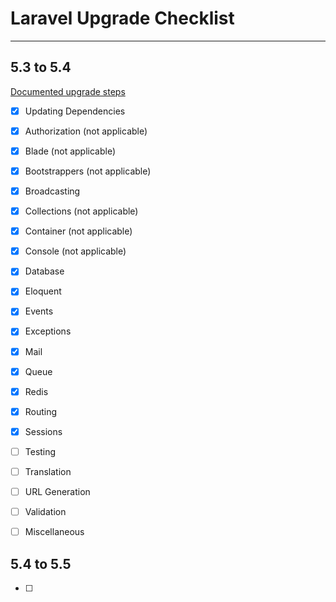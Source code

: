 # Laravel Upgrade Checklist

***


## 5.3 to 5.4 
[Documented upgrade steps](https://laravel.com/docs/5.4/upgrade)

- [x] Updating Dependencies
- [x] Authorization (not applicable)
- [x] Blade (not applicable)
- [x] Bootstrappers (not applicable)
- [x] Broadcasting
- [x] Collections (not applicable)
- [x] Container (not applicable)
- [x] Console (not applicable)
- [x] Database
- [x] Eloquent
- [x] Events
- [x] Exceptions
- [x] Mail
- [x] Queue
- [x] Redis
- [x] Routing
- [x] Sessions
- [ ] Testing
- [ ] Translation
- [ ] URL Generation
- [ ] Validation
- [ ] Miscellaneous



## 5.4 to 5.5
- [ ]
